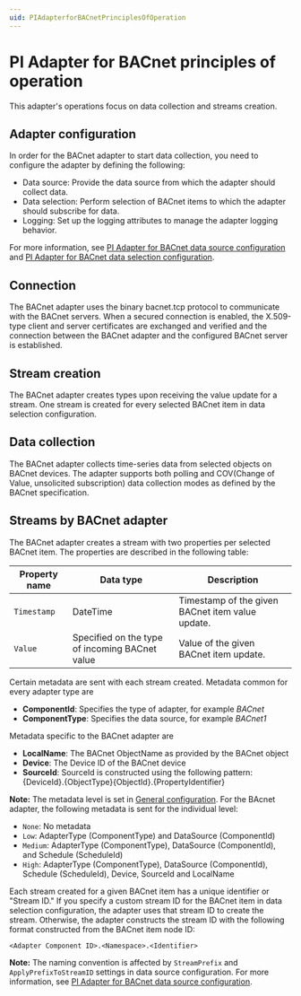 ```yaml
---
uid: PIAdapterforBACnetPrinciplesOfOperation
---
```


# PI Adapter for BACnet principles of operation

This adapter's operations focus on data collection and streams creation. 

## Adapter configuration

In order for the BACnet adapter to start data collection, you need to configure the adapter by defining the following:

- Data source: Provide the data source from which the adapter should collect data.
- Data selection: Perform selection of BACnet items to which the adapter should subscribe for data.
- Logging: Set up the logging attributes to manage the adapter logging behavior.

For more information, see [PI Adapter for BACnet data source configuration](xref:PIAdapterforBACnetDataSourceConfiguration) and [PI Adapter for BACnet data selection configuration](xref:PIAdapterforBACnetDataSelectionConfiguration). 

## Connection

The BACnet adapter uses the binary bacnet.tcp protocol to communicate with the BACnet servers. When a secured connection is enabled, the X.509-type client and server certificates are exchanged and verified and the connection between the BACnet adapter and the configured BACnet server is established.

## Stream creation

The BACnet adapter creates types upon receiving the value update for a stream. One stream is created for every selected BACnet item in data selection configuration.

## Data collection

The BACnet adapter collects time-series data from selected objects on BACnet devices. The adapter supports both polling and COV(Change of Value, unsolicited subscription) data collection modes as defined by the BACnet specification.

## Streams by BACnet adapter

The BACnet adapter creates a stream with two properties per selected BACnet item. The properties are described in the following table:

| Property name | Data type | Description |
|---------------|-----------|-------------|
| `Timestamp`     | DateTime  | Timestamp of the given BACnet item value update. |
| `Value`         | Specified on the type of incoming BACnet value | Value of the given BACnet item update. |

Certain metadata are sent with each stream created. Metadata common for every adapter type are

- **ComponentId**: Specifies the type of adapter, for example _BACnet_
- **ComponentType**: Specifies the data source, for example _BACnet1_

Metadata specific to the BACnet adapter are

- **LocalName**: The BACnet ObjectName as provided by the BACnet object
- **Device**: The Device ID of the BACnet device
- **SourceId**: SourceId is constructed using the following pattern: {DeviceId}.{ObjectType}{ObjectId}.{PropertyIdentifier} 

**Note:** The metadata level is set in [General configuration](xref:GeneralConfiguration). For the BAcnet adapter, the following metadata is sent for the individual level:

- `None`: No metadata
- `Low`: AdapterType (ComponentType) and DataSource (ComponentId)
- `Medium`: AdapterType (ComponentType), DataSource (ComponentId), and Schedule (ScheduleId)
- `High`: AdapterType (ComponentType), DataSource (ComponentId), Schedule (ScheduleId), Device, SourceId and LocalName

Each stream created for a given BACnet item has a unique identifier or "Stream ID." If you specify a custom stream ID for the BACnet item in data selection configuration, the adapter uses that stream ID to create the stream. Otherwise, the adapter constructs the stream ID with the following format constructed from the BACnet item node ID:

```
<Adapter Component ID>.<Namespace>.<Identifier>
```

**Note:** The naming convention is affected by `StreamPrefix` and `ApplyPrefixToStreamID` settings in data source configuration. For more information, see [PI Adapter for BACnet data source configuration](xref:PIAdapterforBACnetDataSourceConfiguration).
